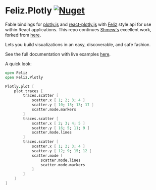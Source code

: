 # Feliz.Plotly [![Nuget](https://img.shields.io/nuget/v/Feliz.Plotly.svg?maxAge=0&colorB=brightgreen)](https://www.nuget.org/packages/Feliz.Plotly)

Fable bindings for [plotly.js](https://github.com/plotly/plotly.js) and [react-plotly.js](https://github.com/plotly/react-plotly.js) with [Feliz](https://github.com/Zaid-Ajaj/Feliz) style api for use within React applications. This repo continues [Shmew's](https://github.com/Shmew/) excellent work, forked from [here](https://github.com/Shmew/Feliz.Plotly).

Lets you build visualizations in an easy, discoverable, and safe fashion.

See the full documentation with live examples [here](https://everybodykurts.github.io/Feliz.Plotly/).

A quick look:

```fs
open Feliz
open Feliz.Plotly

Plotly.plot [
    plot.traces [
        traces.scatter [
            scatter.x [ 1; 2; 3; 4 ]
            scatter.y [ 10; 15; 13; 17 ]
            scatter.mode.markers
        ]
        traces.scatter [
            scatter.x [ 2; 3; 4; 5 ]
            scatter.y [ 16; 5; 11; 9 ]
            scatter.mode.lines
        ]
        traces.scatter [
            scatter.x [ 1; 2; 3; 4 ]
            scatter.y [ 12; 9; 15; 12 ]
            scatter.mode [
                scatter.mode.lines
                scatter.mode.markers
            ]
        ]
    ]
]
```
